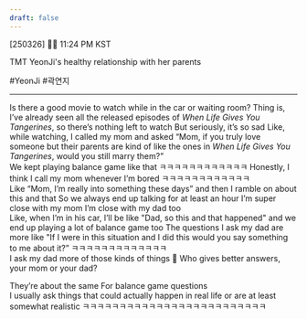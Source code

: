 ```yaml
---
draft: false
---
```

[250326] 🧸💭 11:24 PM KST

TMT YeonJi's healthy relationship with her parents 

#YeonJi #곽연지
___

Is there a good movie to watch while in the car or waiting room?
Thing is, I’ve already seen all the released episodes of _When Life Gives You Tangerines_, so there’s nothing left to watch
But seriously, it’s so sad
Like, while watching, I called my mom and asked
“Mom, if you truly love someone but their parents are kind of like the ones in _When Life Gives You Tangerines_, would you still marry them?”  
We kept playing balance game like that 
ㅋㅋㅋㅋㅋㅋㅋㅋㅋㅋㅋㅋ
Honestly, I think I call my mom whenever I’m bored
ㅋㅋㅋㅋㅋㅋㅋㅋㅋㅋㅋㅋ  
Like “Mom, I’m really into something these days”
and then I ramble on about this and that
So we always end up talking for at least an hour
I’m super close with my mom 
I’m close with my dad too  
Like, when I’m in his car, I’ll be like "Dad, so this and that happened"
and we end up playing a lot of balance game too
The questions I ask my dad are more like
"If I were in this situation and I did this
would you say something to me about it?”
ㅋㅋㅋㅋㅋㅋㅋㅋㅋㅋㅋㅋㅋ  
I ask my dad more of those kinds of things
🌊 Who gives better answers, your mom or your dad?

They’re about the same
For balance game questions  
I usually ask things that could actually happen in real life
or are at least somewhat realistic
ㅋㅋㅋㅋㅋㅋㅋㅋㅋㅋㅋㅋㅋㅋㅋㅋㅋㅋㅋㅋㅋㅋㅋㅋㅋ
